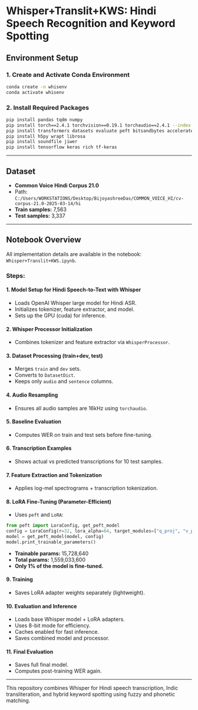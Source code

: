 
# Whisper+Translit+KWS: Hindi Speech Recognition and Keyword Spotting

## Environment Setup

### 1. Create and Activate Conda Environment
```bash
conda create -n whisenv
conda activate whisenv
```

### 2. Install Required Packages
```bash
pip install pandas tqdm numpy
pip install torch==2.4.1 torchvision==0.19.1 torchaudio==2.4.1 --index-url https://download.pytorch.org/whl/cu118
pip install transformers datasets evaluate peft bitsandbytes accelerate
pip install h5py wrapt librosa
pip install soundfile jiwer
pip install tensorflow keras rich tf-keras
```

---

## Dataset

- **Common Voice Hindi Corpus 21.0**
- Path: `C:/Users/WORKSTATIONS/Desktop/BijoyashreeDas/COMMON_VOICE_HI/cv-corpus-21.0-2025-03-14/hi`
- **Train samples:** 7,563  
- **Test samples:** 3,337

---

## Notebook Overview

All implementation details are available in the notebook: `Whisper+Translit+KWS.ipynb`.

### Steps:

#### 1. Model Setup for Hindi Speech-to-Text with Whisper
- Loads OpenAI Whisper large model for Hindi ASR.
- Initializes tokenizer, feature extractor, and model.
- Sets up the GPU (cuda) for inference.

#### 2. Whisper Processor Initialization
- Combines tokenizer and feature extractor via `WhisperProcessor`.

#### 3. Dataset Processing (train+dev, test)
- Merges `train` and `dev` sets.
- Converts to `DatasetDict`.
- Keeps only `audio` and `sentence` columns.

#### 4. Audio Resampling
- Ensures all audio samples are 16kHz using `torchaudio`.

#### 5. Baseline Evaluation
- Computes WER on train and test sets before fine-tuning.

#### 6. Transcription Examples
- Shows actual vs predicted transcriptions for 10 test samples.

#### 7. Feature Extraction and Tokenization
- Applies log-mel spectrograms + transcription tokenization.

#### 8. LoRA Fine-Tuning (Parameter-Efficient)
- Uses `peft` and `LoRA`:
```python
from peft import LoraConfig, get_peft_model
config = LoraConfig(r=32, lora_alpha=64, target_modules=["q_proj", "v_proj"], lora_dropout=0.05, bias="none")
model = get_peft_model(model, config)
model.print_trainable_parameters()
```
- **Trainable params:** 15,728,640  
- **Total params:** 1,559,033,600  
- **Only 1% of the model is fine-tuned.**

#### 9. Training
- Saves LoRA adapter weights separately (lightweight).

#### 10. Evaluation and Inference
- Loads base Whisper model + LoRA adapters.
- Uses 8-bit mode for efficiency.
- Caches enabled for fast inference.
- Saves combined model and processor.

#### 11. Final Evaluation
- Saves full final model.
- Computes post-training WER again.

---

This repository combines Whisper for Hindi speech transcription, Indic transliteration, and hybrid keyword spotting using fuzzy and phonetic matching.
